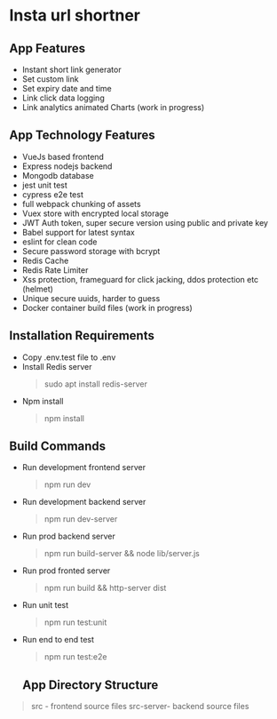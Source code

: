 # Insta url shortner

## App Features

- Instant short link generator
- Set custom link
- Set expiry date and time
- Link click data logging
- Link analytics animated Charts (work in progress)

## App Technology Features

- VueJs based frontend
- Express nodejs backend
- Mongodb database
- jest unit test
- cypress e2e test
- full webpack chunking of assets
- Vuex store with encrypted local storage
- JWT Auth token, super secure version using public and private key
- Babel support for latest syntax
- eslint for clean code
- Secure password storage with bcrypt
- Redis Cache
- Redis Rate Limiter
- Xss protection, frameguard for click jacking, ddos protection etc (helmet)
- Unique secure uuids, harder to guess
- Docker container build files (work in progress)

## Installation Requirements
- Copy .env.test file to .env
- Install Redis server
  > sudo apt install redis-server
- Npm install
  > npm install

## Build Commands

- Run development frontend server
  > npm run dev
- Run development backend server
  > npm run dev-server
- Run prod backend server
  > npm run build-server &&
  > node lib/server.js
- Run prod fronted server
  > npm run build &&
  > http-server dist
- Run unit test
  > npm run test:unit
- Run end to end test
  > npm run test:e2e

  ## App Directory Structure
> src - frontend source files
> src-server- backend source files
